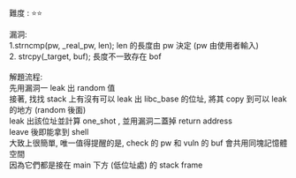 難度 :  :star::star:
  

漏洞: <br>
    1.strncmp(pw, _real_pw, len);  len 的長度由 pw 決定 (pw 由使用者輸入) <br>
    2. strcpy(\_target, buf); 長度不一致存在 bof <br><br>
解題流程: <br>
    先用漏洞一 leak 出 random 值<br>
    接著, 找找 stack 上有沒有可以 leak 出 libc_base 的位址, 將其 copy 到可以 leak 的地方 (random 後面) <br>
    leak 出該位址並計算 one_shot , 並用漏洞二蓋掉 return address <br>
    leave 後即能拿到 shell <br>
    大致上很簡單, 唯一值得提醒的是, check 的 pw 和 vuln 的 buf 會共用同塊記憶體空間 <br>
    因為它們都是接在 main 下方 (低位址處) 的 stack frame <br>
